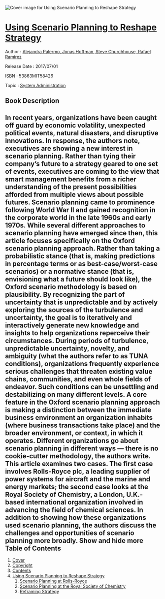 ![Cover image for Using Scenario Planning to Reshape Strategy](https://imgdetail.ebookreading.net/cover/cover/system_admin/EB53863MIT58426.jpg)

[Using Scenario Planning to Reshape Strategy](https://ebookreading.net/view/book/Using+Scenario+Planning+to+Reshape+Strategy-EB53863MIT58426_1.html "Using Scenario Planning to Reshape Strategy")
====================================================================================================================

Author : [Alejandra Palermo](https://ebookreading.net/search/author/Alejandra+Palermo),[ Jonas Hoffman](https://ebookreading.net/search/author/+Jonas+Hoffman),[ Steve Churchhouse](https://ebookreading.net/search/author/+Steve+Churchhouse),[ Rafael Ramirez](https://ebookreading.net/search/author/+Rafael+Ramirez)

Release Date : 2017/07/01

ISBN : 53863MIT58426

Topic : [System Administration](https://ebookreading.net/search/category/system-administration)

Book Description
-----------------

 In recent years, organizations have been caught off guard by economic volatility, unexpected political events, natural disasters, and disruptive innovations. In response, the authors note, executives are showing a new interest in scenario planning. Rather than tying their company&#8217;s future to a strategy geared to one set of events, executives are coming to the view that smart management benefits from a richer understanding of the present possibilities afforded from multiple views about possible futures.  Scenario planning came to prominence following World War II and gained recognition in the corporate world in the late 1960s and early 1970s. While several different approaches to scenario planning have emerged since then, this article focuses specifically on the Oxford scenario planning approach. Rather than taking a probabilistic stance (that is, making predictions in percentage terms or as best-case/worst-case  scenarios) or a normative stance (that is, envisioning what a future should look like), the Oxford scenario methodology is based on plausibility. By recognizing the part of uncertainty that is unpredictable and by actively exploring the sources of the turbulence and uncertainty, the goal is to iteratively and interactively generate new knowledge and insights to help organizations reperceive their circumstances.  During periods of turbulence, unpredictable uncertainty, novelty, and ambiguity (what the authors refer to as TUNA conditions), organizations frequently experience serious challenges that threaten existing value chains, communities, and even whole fields of endeavor. Such conditions can be unsettling and destabilizing on many different levels. A core feature in the Oxford scenario planning approach is making a distinction between the immediate business environment an organization inhabits (where business transactions take place) and the broader environment, or context, in which it operates.  Different organizations go about scenario planning in different ways &#8212; there is no cookie-cutter methodology, the authors write. This article examines two cases. The first case involves Rolls-Royce plc, a leading supplier of power systems for aircraft and the marine and energy markets; the second case looks at the Royal Society of Chemistry, a London, U.K.-based international organization involved in advancing the field of chemical sciences. In addition to showing how these organizations used scenario planning, the authors discuss the challenges and opportunities of scenario planning more broadly.        Show and hide more                
Table of Contents
-----------------

1. [Cover](https://ebookreading.net/view/book/Using+Scenario+Planning+to+Reshape+Strategy-EB53863MIT58426_1.html)
1. [Copyright](https://ebookreading.net/view/book/Using+Scenario+Planning+to+Reshape+Strategy-EB53863MIT58426_4.html)
1. [Contents](https://ebookreading.net/view/book/Using+Scenario+Planning+to+Reshape+Strategy-EB53863MIT58426_2.html)
1. [Using Scenario Planning to Reshape Strategy](https://ebookreading.net/view/book/Using+Scenario+Planning+to+Reshape+Strategy-EB53863MIT58426_3.html#h1-1)
    1. [Scenario Planning at Rolls-Royce](https://ebookreading.net/view/book/Using+Scenario+Planning+to+Reshape+Strategy-EB53863MIT58426_3.html#h1-2)
    1. [Scenario Planning at the Royal Society of Chemistry](https://ebookreading.net/view/book/Using+Scenario+Planning+to+Reshape+Strategy-EB53863MIT58426_3.html#h1-3)
    1. [Reframing Strategy](https://ebookreading.net/view/book/Using+Scenario+Planning+to+Reshape+Strategy-EB53863MIT58426_3.html#h1-4)
